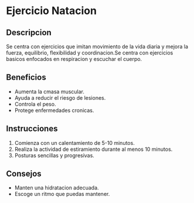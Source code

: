 # Ejercicio Natacion 

## Descripcion
Se centra con ejercicios que imitan movimiento de la vida diaria y mejora la fuerza, equilibrio, flexibilidad y coordinacion.Se centra con ejercicios basicos enfocados en respiracion y escuchar el cuerpo.

## Beneficios

- Aumenta la cmasa muscular.
- Ayuda a reducir el riesgo de lesiones.
- Controla el peso.
- Protege enfermedades cronicas.

## Instrucciones

1. Comienza con un calentamiento de 5-10 minutos.
2. Realiza la actividad de estiramiento durante al menos 10 minutos.
3. Posturas sencillas y progresivas.

## Consejos 
- Manten una hidratacion adecuada.
- Escoge un ritmo que puedas mantener.